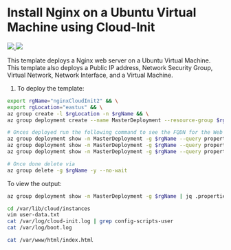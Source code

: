 # Install Nginx on a Ubuntu Virtual Machine using Cloud-Init

<a href="https://portal.azure.com/#create/Microsoft.Template/uri/https%3A%2F%2Fraw.githubusercontent.com%2Falihhussain%2Fazure-cloud-init%2Fmaster%2Fnginx%2Fazuredeploy.json" target="_blank">
    <img src="http://azuredeploy.net/deploybutton.png"/>
</a>
<a href="http://armviz.io/#/?load=https%3A%2F%2Fraw.githubusercontent.com%2Falihhussain%2Fazure-cloud-init%2Fmaster%2Fnginx%2Fazuredeploy.json" target="_blank">
    <img src="http://armviz.io/visualizebutton.png"/>
</a>

This template deploys a Nginx web server on a Ubuntu Virtual Machine. This template also deploys a Public IP address, Network Security Group, Virtual Network, Network Interface, and a Virtual Machine.

1. To deploy the template:
```bash
export rgName="nginxCloudInit2" && \
export rgLocation="eastus" && \
az group create -l $rgLocation -n $rgName && \
az group deployment create --name MasterDeployment --resource-group $rgName --template-file ./azuredeploy.json

# Onces deployed run the following command to see the FQDN for the Web Page
az group deployment show -n MasterDeployment -g $rgName --query properties.outputs.http.value | awk -F '"' '{print $2}'
az group deployment show -n MasterDeployment -g $rgName --query properties.outputs.sshCommand.value | awk -F '"' '{print $2}'
az group deployment show -n MasterDeployment -g $rgName --query properties.parameters.userScript.value | awk -F '"' '{print $2}' | base64 --decode

# Once done delete via
az group delete -g $rgName -y --no-wait

```

To view the output:
```bash
az group deployment show -n MasterDeployment -g $rgName | jq .properties.outputs.http.value
```



```bash
cd /var/lib/cloud/instances
vim user-data.txt
cat /var/log/cloud-init.log | grep config-scripts-user
cat /var/log/boot.log

cat /var/www/html/index.html
```

